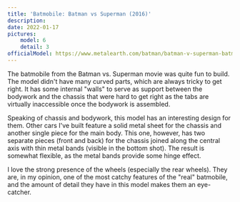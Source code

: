 ```yaml
---
title: 'Batmobile: Batman vs Superman (2016)'
description:
date: 2022-01-17
pictures:
    model: 6
    detail: 3
officialModel: https://www.metalearth.com/batman/batman-v-superman-batmobile
---
```


The batmobile from the Batman vs. Superman movie was quite fun to build. The model didn't have many curved parts, which
are always tricky to get right. It has some internal "walls" to serve as support between the bodywork and the chassis
that were hard to get right as the tabs are virtually inaccessible once the bodywork is assembled.

Speaking of chassis and bodywork, this model has an interesting design for them. Other cars I've built feature a solid
metal sheet for the chassis and another single piece for the main body. This one, however, has two separate pieces
(front and back) for the chassis joined along the central axis with thin metal bands (visible in the bottom shot). The
result is somewhat flexible, as the metal bands provide some hinge effect.

I love the strong presence of the wheels (especially the rear wheels). They are, in my opinion, one of the most catchy
features of the "real" batmobile, and the amount of detail they have in this model makes them an eye-catcher.
